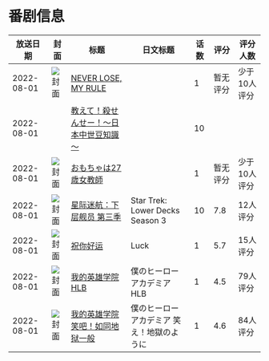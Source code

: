 # 番剧信息

|放送日期|封面|标题|日文标题|话数|评分|评分人数|
|---|---|---|---|---|---|---|
|2022-08-01|![封面](https://lain.bgm.tv/pic/cover/c/57/9a/422151_MLu9w.jpg)|[NEVER LOSE, MY RULE](https://bangumi.tv/subject/422151)||1|暂无评分|少于10人评分|
|2022-08-01||[教えて！殺せんせー！～日本中世豆知識～](https://bangumi.tv/subject/503844)||10|||
|2022-08-01|![封面](https://bangumi.tv/img/no_icon_subject.png)|[おもちゃは27歳女教師](https://bangumi.tv/subject/393783)||1|暂无评分|少于10人评分|
|2022-08-01|![封面](https://lain.bgm.tv/pic/cover/c/4f/ec/396699_yP80V.jpg)|[星际迷航：下层舰员 第三季](https://bangumi.tv/subject/396699)|Star Trek: Lower Decks Season 3|10|7.8|12人评分|
|2022-08-01|![封面](https://lain.bgm.tv/pic/cover/c/43/71/395310_L0mS3.jpg)|[祝你好运](https://bangumi.tv/subject/395310)|Luck|1|5.7|15人评分|
|2022-08-01|![封面](https://lain.bgm.tv/pic/cover/c/4c/2c/381212_STMUg.jpg)|[我的英雄学院 HLB](https://bangumi.tv/subject/381212)|僕のヒーローアカデミア HLB|1|4.5|79人评分|
|2022-08-01|![封面](https://lain.bgm.tv/pic/cover/c/33/4a/386475_2QX2B.jpg)|[我的英雄学院 笑吧！如同地狱一般](https://bangumi.tv/subject/386475)|僕のヒーローアカデミア 笑え！地獄のように|1|4.6|84人评分|
